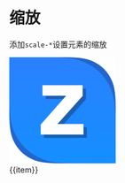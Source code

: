 
# 缩放

添加`scale-*`设置元素的缩放

<Example class="pt-8">
  <div class="-grid -grid-cols-4 -gap-5">
    <div v-for = "item in scaleJson" class="flex -flex-col -items-center">
      <img src="/favicon.svg" :class="item" class="w-16 h-16">
      <div class="text-center mt-4">{{item}}</div>
    </div>
  </div>
</Example>

<script setup>
  const scaleJson = [
    'scale-150',
    'scale-125',
    'scale-110',
    'scale-105',
    'scale-100',
    'scale-50',
    'scale-0',
  ]
</script>
